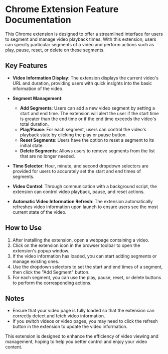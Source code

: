 # Chrome Extension Feature Documentation

This Chrome extension is designed to offer a streamlined interface for users to segment and manage video playback times. With this extension, users can specify particular segments of a video and perform actions such as play, pause, reset, or delete on these segments.

## Key Features

- **Video Information Display**: The extension displays the current video's URL and duration, providing users with quick insights into the basic information of the video.

- **Segment Management**:

  - **Add Segments**: Users can add a new video segment by setting a start and end time. The extension will alert the user if the start time is greater than the end time or if the end time exceeds the video's total duration.
  - **Play/Pause**: For each segment, users can control the video's playback state by clicking the play or pause button.
  - **Reset Segments**: Users have the option to reset a segment to its initial state.
  - **Delete Segments**: Allows users to remove segments from the list that are no longer needed.

- **Time Selector**: Hour, minute, and second dropdown selectors are provided for users to accurately set the start and end times of segments.

- **Video Control**: Through communication with a background script, the extension can control video playback, pause, and reset actions.

- **Automatic Video Information Refresh**: The extension automatically refreshes video information upon launch to ensure users see the most current state of the video.

## How to Use

1. After installing the extension, open a webpage containing a video.
2. Click on the extension icon in the browser toolbar to open the extension's popup window.
3. If the video information has loaded, you can start adding segments or manage existing ones.
4. Use the dropdown selectors to set the start and end times of a segment, then click the "Add Segment" button.
5. For each segment, you can use the play, pause, reset, or delete buttons to perform the corresponding actions.

## Notes

- Ensure that your video page is fully loaded so that the extension can correctly detect and fetch video information.
- If you switch videos or video pages, you may need to click the refresh button in the extension to update the video information.

This extension is designed to enhance the efficiency of video viewing and management, hoping to help you better control and enjoy your video content.
